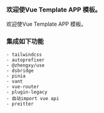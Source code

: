### 欢迎使Vue Template APP 模板。

欢迎使Vue Template APP 模板。


### 集成如下功能
    - tailwindcss 
    - autoprefixer
    - @zhengxy/use
    - dsbridge
    - pinia
    - vant
    - vue-router
    - plugin-legacy
    - 自动import vue api
    - preitter
